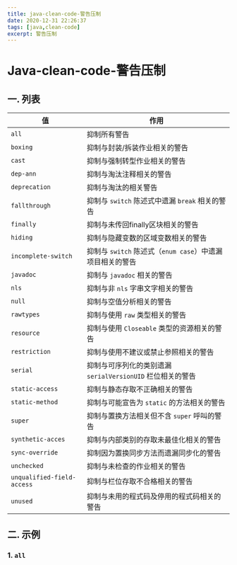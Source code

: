 ```yaml
---
title: java-clean-code-警告压制
date: 2020-12-31 22:26:37
tags: [java,clean-code]
excerpt: 警告压制
---
```


# Java-clean-code-警告压制

## 一. 列表

| 值	  | 作用  |
|--|--|
| `all` | 抑制所有警告  |
| `boxing`|抑制与封装/拆装作业相关的警告|
| `cast` |抑制与强制转型作业相关的警告|
| `dep-ann` |抑制与淘汰注释相关的警告|
| `deprecation`|抑制与淘汰的相关警告|
| `fallthrough` |抑制与 `switch` 陈述式中遗漏 `break` 相关的警告|
| `finally` |抑制与未传回finally区块相关的警告|
| `hiding` |抑制与隐藏变数的区域变数相关的警告|
| `incomplete-switch` |抑制与 `switch` 陈述式（`enum case`）中遗漏项目相关的警告|
| `javadoc` |抑制与 `javadoc` 相关的警告|
| `nls` |抑制与非 `nls` 字串文字相关的警告|
| `null` |抑制与空值分析相关的警告|
| `rawtypes` |抑制与使用 `raw` 类型相关的警告|
| `resource` |抑制与使用 `Closeable` 类型的资源相关的警告|
| `restriction` |抑制与使用不建议或禁止参照相关的警告|
| `serial` |抑制与可序列化的类别遗漏 `serialVersionUID` 栏位相关的警告|
| `static-access` |抑制与静态存取不正确相关的警告|
| `static-method` |抑制与可能宣告为 `static` 的方法相关的警告|
| `super` |抑制与置换方法相关但不含 `super` 呼叫的警告|
| `synthetic-acces` |抑制与内部类别的存取未最佳化相关的警告|
| `sync-override` |抑制因为置换同步方法而遗漏同步化的警告|
| `unchecked` |抑制与未检查的作业相关的警告|
| `unqualified-field-access` |抑制与栏位存取不合格相关的警告|
| `unused` |抑制与未用的程式码及停用的程式码相关的警告|

## 二. 示例

### 1. `all`


